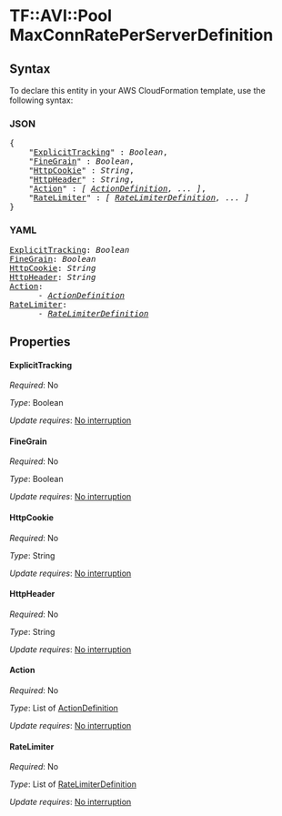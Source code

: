 # TF::AVI::Pool MaxConnRatePerServerDefinition

## Syntax

To declare this entity in your AWS CloudFormation template, use the following syntax:

### JSON

<pre>
{
    "<a href="#explicittracking" title="ExplicitTracking">ExplicitTracking</a>" : <i>Boolean</i>,
    "<a href="#finegrain" title="FineGrain">FineGrain</a>" : <i>Boolean</i>,
    "<a href="#httpcookie" title="HttpCookie">HttpCookie</a>" : <i>String</i>,
    "<a href="#httpheader" title="HttpHeader">HttpHeader</a>" : <i>String</i>,
    "<a href="#action" title="Action">Action</a>" : <i>[ <a href="actiondefinition.md">ActionDefinition</a>, ... ]</i>,
    "<a href="#ratelimiter" title="RateLimiter">RateLimiter</a>" : <i>[ <a href="ratelimiterdefinition.md">RateLimiterDefinition</a>, ... ]</i>
}
</pre>

### YAML

<pre>
<a href="#explicittracking" title="ExplicitTracking">ExplicitTracking</a>: <i>Boolean</i>
<a href="#finegrain" title="FineGrain">FineGrain</a>: <i>Boolean</i>
<a href="#httpcookie" title="HttpCookie">HttpCookie</a>: <i>String</i>
<a href="#httpheader" title="HttpHeader">HttpHeader</a>: <i>String</i>
<a href="#action" title="Action">Action</a>: <i>
      - <a href="actiondefinition.md">ActionDefinition</a></i>
<a href="#ratelimiter" title="RateLimiter">RateLimiter</a>: <i>
      - <a href="ratelimiterdefinition.md">RateLimiterDefinition</a></i>
</pre>

## Properties

#### ExplicitTracking

_Required_: No

_Type_: Boolean

_Update requires_: [No interruption](https://docs.aws.amazon.com/AWSCloudFormation/latest/UserGuide/using-cfn-updating-stacks-update-behaviors.html#update-no-interrupt)

#### FineGrain

_Required_: No

_Type_: Boolean

_Update requires_: [No interruption](https://docs.aws.amazon.com/AWSCloudFormation/latest/UserGuide/using-cfn-updating-stacks-update-behaviors.html#update-no-interrupt)

#### HttpCookie

_Required_: No

_Type_: String

_Update requires_: [No interruption](https://docs.aws.amazon.com/AWSCloudFormation/latest/UserGuide/using-cfn-updating-stacks-update-behaviors.html#update-no-interrupt)

#### HttpHeader

_Required_: No

_Type_: String

_Update requires_: [No interruption](https://docs.aws.amazon.com/AWSCloudFormation/latest/UserGuide/using-cfn-updating-stacks-update-behaviors.html#update-no-interrupt)

#### Action

_Required_: No

_Type_: List of <a href="actiondefinition.md">ActionDefinition</a>

_Update requires_: [No interruption](https://docs.aws.amazon.com/AWSCloudFormation/latest/UserGuide/using-cfn-updating-stacks-update-behaviors.html#update-no-interrupt)

#### RateLimiter

_Required_: No

_Type_: List of <a href="ratelimiterdefinition.md">RateLimiterDefinition</a>

_Update requires_: [No interruption](https://docs.aws.amazon.com/AWSCloudFormation/latest/UserGuide/using-cfn-updating-stacks-update-behaviors.html#update-no-interrupt)

